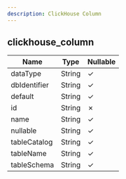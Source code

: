 ```yaml
---
description: ClickHouse Column
---
```

clickhouse_column
-----------------

| **Name**     | **Type** | **Nullable** |
| ------------ | -------- | ------------ |
| dataType     | String   | &check;      |
| dbIdentifier | String   | &check;      |
| default      | String   | &check;      |
| id           | String   | &cross;      |
| name         | String   | &check;      |
| nullable     | String   | &check;      |
| tableCatalog | String   | &check;      |
| tableName    | String   | &check;      |
| tableSchema  | String   | &check;      |
